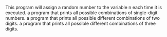 This program will assign a random number to the variable n each time it is executed.
a program that prints all possible combinations of single-digit numbers.
a program that prints all possible different combinations of two digits.
a program that prints all possible different combinations of three digits.
